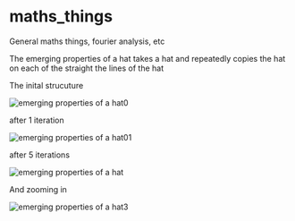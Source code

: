 # maths_things
General maths things, fourier analysis, etc

The emerging properties of a hat takes a hat and repeatedly copies the hat on each of the straight the lines of the hat

The inital strucuture

![emerging properties of a hat0](https://user-images.githubusercontent.com/96957075/204495428-66210222-214e-4152-8419-ed634f737d67.jpg)

after 1 iteration

![emerging properties of a hat01](https://user-images.githubusercontent.com/96957075/204495860-6426a5c4-a02c-4c9c-8b32-f5b71ee8cb9f.jpg)

after 5 iterations

![emerging properties of a hat](https://user-images.githubusercontent.com/96957075/204494845-9652b7d8-84e7-4a05-94fc-e627f4d61295.jpg)

And zooming in

![emerging properties of a hat3](https://user-images.githubusercontent.com/96957075/204496625-c9473446-81fc-4295-a590-fcc7e414841c.jpg)

